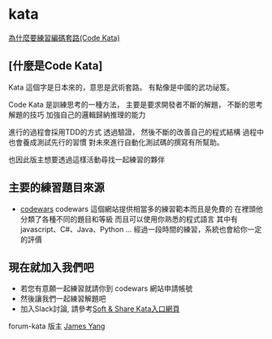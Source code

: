 # kata

[為什麼要練習編碼套路(Code Kata)](http://codingpy.com/article/why-do-code-katas/)

##  [什麼是Code Kata] 

Kata 這個字是日本來的，意思是武術套路。
有點像是中國的武功祕笈。

Code Kata 是訓練思考的一種方法，
主要是要求開發者不斷的解題，
不斷的思考解題的技巧
加強自己的邏輯歸納推理的能力

進行的過程會採用TDD的方式
透過驗證，
然後不斷的改善自己的程式結構
過程中也會養成測試先行的習慣
對未來進行自動化測試碼的撰寫有所幫助。

也因此版主想要透過這樣活動尋找一起練習的夥伴

## 主要的練習題目來源
* [codewars](http://www.codewars.com/)
codewars 這個網站提供相當多的練習範本而且是免費的
在裡頭他分類了各種不同的題目和等級
而且可以使用你熟悉的程式語言
其中有 javascript、C#、Java、Python ...
經過一段時間的練習，系統也會給你一定的評價

## 現在就加入我們吧
* 若您有意願一起練習就請你到 codewars 網站申請帳號
* 然後讓我們一起練習解題吧
* 加入Slack討論, 請參考[Soft & Share Kata入口網頁](https://softnshare.wordpress.com/slack/kata/)

forum-kata 版主 [James Yang](https://github.com/jawayang) 
